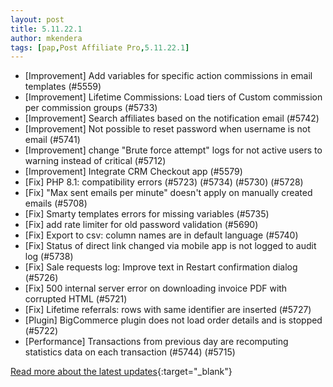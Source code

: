 ```yaml
---
layout: post
title: 5.11.22.1
author: mkendera
tags: [pap,Post Affiliate Pro,5.11.22.1]
---
```


- [Improvement] Add variables for specific action commissions in email templates (#5559)
- [Improvement] Lifetime Commissions: Load tiers of Custom commission per commission groups (#5733)
- [Improvement] Search affiliates based on the notification email (#5742)
- [Improvement] Not possible to reset password when username is not email (#5741)
- [Improvement] change "Brute force attempt" logs for not active users to warning instead of critical (#5712)
- [Improvement] Integrate CRM Checkout app (#5579)
- [Fix] PHP 8.1: compatibility errors (#5723) (#5734) (#5730) (#5728)
- [Fix] "Max sent emails per minute" doesn't apply on manually created emails (#5708)
- [Fix] Smarty templates errors for missing variables (#5735)
- [Fix] add rate limiter for old password validation (#5690)
- [Fix] Export to csv: column names are in default language (#5740)
- [Fix] Status of direct link changed via mobile app is not logged to audit log (#5738)
- [Fix] Sale requests log: Improve text in Restart confirmation dialog (#5726)
- [Fix] 500 internal server error on downloading invoice PDF with corrupted HTML (#5721)
- [Fix] Lifetime referrals: rows with same identifier are inserted (#5727)
- [Plugin] BigCommerce plugin does not load order details and is stopped (#5722)
- [Performance] Transactions from previous day are recomputing statistics data on each transaction (#5744) (#5715)

[Read more about the latest updates](https://www.postaffiliatepro.com/blog/post-affiliate-pro-5-11-22-1-and-5-11-22-2/){:target="_blank"}
